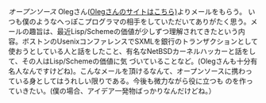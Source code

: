 *オープンソース* Olegさん([Olegさんのサイトはこちら)](http://okmij.org/ftp/README.html)よりメールをもらう。
いつも僕のようなへっぽこプログラマの相手をしていただいてありがたく思う。メールの趣旨は、最近Lisp/Schemeの価値が少しずつ理解されてきたという内容。ボストンのUsenixコンファレンスでSXMLを銀行のトランザクションとして使おうとしている人と話をしたこと、有名なNetBSDカーネルハッカーと話をして、その人はLisp/Schemeの価値に気
づいていることなど。(Olegさんも十分有名人なんですけどね)。こんなメールを頂けるなんて、オープンソースに携わっている身としてはうれしい限りである。今後も微力ながら役に立つも
のを作っていきたい。(僕の場合、アイデア一発物ばっかりなんだけどね。）
